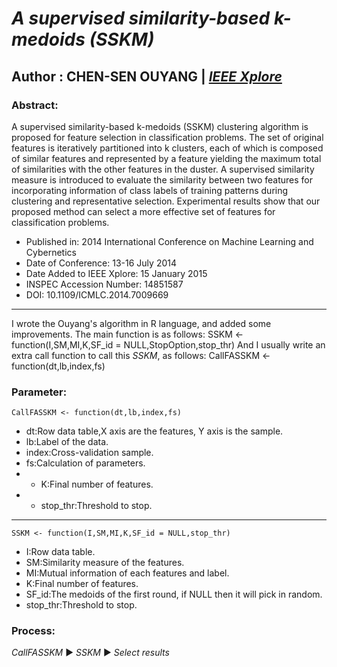# *A supervised similarity-based k-medoids (SSKM)*
## Author : CHEN-SEN OUYANG | [*IEEE Xplore*](https://ieeexplore.ieee.org/abstract/document/7009669 "IEEE Xplore")
### Abstract:
A supervised similarity-based k-medoids (SSKM) clustering algorithm is proposed for feature selection in classification problems. The set of original features is iteratively partitioned into k clusters, each of which is composed of similar features and represented by a feature yielding the maximum total of similarities with the other features in the duster. A supervised similarity measure is introduced to evaluate the similarity between two features for incorporating information of class labels of training patterns during clustering and representative selection. Experimental results show that our proposed method can select a more effective set of features for classification problems.
* Published in: 2014 International Conference on Machine Learning and Cybernetics
* Date of Conference: 13-16 July 2014
* Date Added to IEEE Xplore: 15 January 2015
* INSPEC Accession Number: 14851587
* DOI: 10.1109/ICMLC.2014.7009669
---
I wrote the Ouyang's algorithm in R language, and added some improvements.
The main function is as follows:
    SSKM <- function(I,SM,MI,K,SF_id = NULL,StopOption,stop_thr)
And I usually write an extra call function to call this *SSKM*, as follows:
    CallFASSKM <- function(dt,lb,index,fs)
### Parameter:
    CallFASSKM <- function(dt,lb,index,fs)
* dt:Row data table,X axis are the features, Y axis is the sample.
* lb:Label of the data.
* index:Cross-validation sample.
* fs:Calculation of parameters.
* - K:Final number of features.
* - stop_thr:Threshold to stop.
---
    SSKM <- function(I,SM,MI,K,SF_id = NULL,stop_thr)
* I:Row data table.
* SM:Similarity measure of the features.
* MI:Mutual information of each features and label.
* K:Final number of features.
* SF_id:The medoids of the first round, if NULL then it will pick in random.
* stop_thr:Threshold to stop.
### Process:
*CallFASSKM* ▶ *SSKM* ▶ *Select results*


